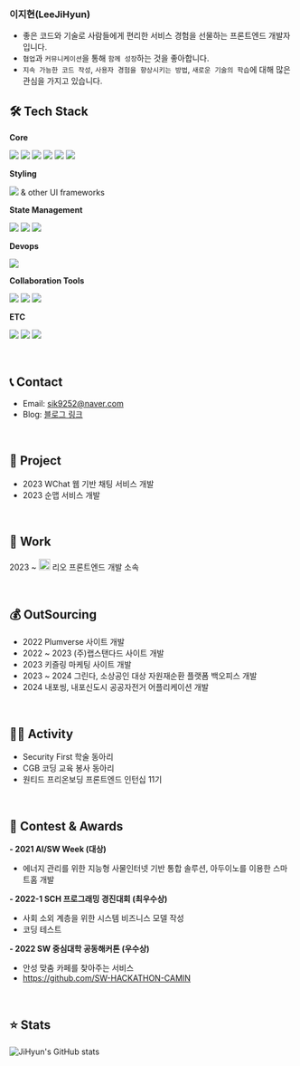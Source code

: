 <div>

### 이지현(LeeJiHyun)
- 좋은 코드와 기술로 사람들에게 편리한 서비스 경험을 선물하는 프론트엔드 개발자입니다.
- `협업`과 `커뮤니케이션`을 통해 `함께 성장`하는 것을 좋아합니다.
- `지속 가능한 코드 작성`, `사용자 경험을 향상시키는 방법`, `새로운 기술의 학습`에 대해 많은 관심을 가지고 있습니다.

</div>

## 🛠 Tech Stack

**Core**

<img src="https://img.shields.io/badge/HTML5-E34F26?style=flat&logo=html5&logoColor=white"/> <img src="https://img.shields.io/badge/CSS3-1572B6?style=flat&logo=css3&logoColor=white"/>
<img src="https://img.shields.io/badge/JavaScript-F7DF1E?style=flat&logo=javascript&logoColor=black"/> <img src="https://img.shields.io/badge/React-61DAFB?style=flat&logo=React&logoColor=black"/> <img src="https://img.shields.io/badge/Next-000000?style=flat&logo=Next.js&logoColor=white"/> <img src="https://img.shields.io/badge/Typescript-3178C6?style=flat&logo=TypeScript&logoColor=white"/>

**Styling**

<img src="https://img.shields.io/badge/Styled components-DB7093?style=flat&logo=Styled components&logoColor=white"/> & other UI frameworks

**State Management**

<img src="https://img.shields.io/badge/React Query-FF4154?style=flat&logo=React Query&logoColor=white"/> <img src="https://img.shields.io/badge/Recoil-3678e5?style=flat&logo=Recoil&logoColor=white"/> <img src="https://img.shields.io/badge/Jotai-E6E6E6?style=flat&logo=jotai&logoColor=white"/>

<!--**Test** (학습중)

<img src="https://img.shields.io/badge/Jest-C21325?style=flat&logo=Jest&logoColor=white"/> <img src="https://img.shields.io/badge/Vitest-6E9F18?style=flat&logo=Vitest&logoColor=white"/> <img src="https://img.shields.io/badge/Storybook-FF4785?style=flat&logo=Storybook&logoColor=white"/>-->

**Devops**

<img src="https://img.shields.io/badge/AWS-232F3E?style=flat&logo=Amazon AWS&logoColor=white"/>

**Collaboration Tools**

<img src="https://img.shields.io/badge/Figma-F24E1E?style=flat&logo=figma&logoColor=white"/> <img src="https://img.shields.io/badge/Github-181717?style=flat&logo=github&logoColor=white"/> <img src="https://img.shields.io/badge/Notion-000000?style=flat&logo=notion&logoColor=white"/>

**ETC**

<img src="https://img.shields.io/badge/Flutter-02569B?style=flat&logo=flutter&logoColor=white"/> <img src="https://img.shields.io/badge/Android Studio-3DDC84?style=flat&logo=android studio&logoColor=white"/> <img src="https://img.shields.io/badge/Xcode-147EFB?style=flat&logo=xcode&logoColor=white"/>



<br>

## 📞 Contact

- Email: sik9252@naver.com
- Blog: [블로그 링크](https://coding-life-diary.tistory.com/)
<!--- Portfolio: [포트폴리오 링크](https://spotted-cattle-1b3.notion.site/6772ba3fb0524c05a45201a6c966bd43)-->

<br>

## 📌 Project

- 2023 WChat 웹 기반 채팅 서비스 개발
- 2023 순맵 서비스 개발

<br>

## 💼 Work

2023 ~ <img width="20" alt="lio_logo" src="https://github.com/sik9252/flutter_project/assets/64947440/32a880bf-2ab9-4b7b-9a71-4223b95672cb">
리오 프론트엔드 개발 소속

<br>

## 💰 OutSourcing

- 2022 Plumverse 사이트 개발
- 2022 ~ 2023 (주)랩스탠다드 사이트 개발
- 2023 키즐링 마케팅 사이트 개발
- 2023 ~ 2024 그린다, 소상공인 대상 자원재순환 플랫폼 백오피스 개발
- 2024 내포씽, 내포신도시 공공자전거 어플리케이션 개발

<!-- [![Jihyun's/리포지토리이름 - GitHub](https://github-readme-stats.vercel.app/api/pin/?username=sik9252&repo=리포이름&theme=vision-friendly-dark)](https://github.com/sik9252/리포이름) -->

<br>

## 🚴🏻 Activity

- Security First 학술 동아리
- CGB 코딩 교육 봉사 동아리
- 원티드 프리온보딩 프론트엔드 인턴십 11기

<br>

## 🏅 Contest & Awards

**- 2021 AI/SW Week (대상)**
  - 에너지 관리를 위한 지능형 사물인터넷 기반 통합 솔루션, 아두이노를 이용한 스마트홈 개발
  
**- 2022-1 SCH 프로그래밍 경진대회 (최우수상)**
  - 사회 소외 계층을 위한 시스템 비즈니스 모델 작성
  - 코딩 테스트

**- 2022 SW 중심대학 공동해커톤 (우수상)**
  - 안성 맞춤 카페를 찾아주는 서비스
  - https://github.com/SW-HACKATHON-CAMIN

<br>

<!--## 💻 Algorithm

[![Solved.ac Profile](http://mazassumnida.wtf/api/v2/generate_badge?boj=beank)](https://solved.ac/beank/)

<br>-->

## ⭐️ Stats

![JiHyun's GitHub stats](https://github-readme-stats-sepia-three.vercel.app/api?username=sik9252&show_icons=true&theme=vision-friendly-dark)

<!--[![Top Langs](https://github-readme-stats.vercel.app/api/top-langs/?username=sik9252&layout=compact&hide=Shell,Ruby)](https://github.com/sik9252/github-readme-stats)-->
